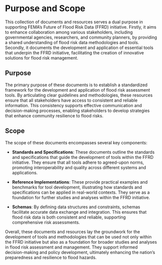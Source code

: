 # Purpose and Scope

This collection of documents and resources serves a dual purpose in supporting FEMA’s Future of Flood Risk Data (FFRD) initiative. Firstly, it aims to enhance collaboration among various stakeholders, including governmental agencies, researchers, and community planners, by providing a shared understanding of flood risk data methodologies and tools. Secondly, it documents the development and application of essential tools that underpin the FFRD initiative, facilitating the creation of innovative solutions for flood risk management.

## Purpose

The primary purpose of these documents is to establish a standardized framework for the development and application of flood risk assessment tools. By articulating clear guidelines and methodologies, these resources ensure that all stakeholders have access to consistent and reliable information. This consistency supports effective communication and decision-making processes, enabling stakeholders to develop strategies that enhance community resilience to flood risks.

## Scope

The scope of these documents encompasses several key components:

- **Standards and Specifications**: These documents outline the standards and specifications that guide the development of tools within the FFRD initiative. They ensure that all tools adhere to agreed-upon norms, promoting interoperability and quality across different systems and applications.

- **Reference Implementations**: These provide practical examples and benchmarks for tool development, illustrating how standards and specifications can be applied in real-world contexts. They serve as a foundation for further studies and analyses within the FFRD initiative.

- **Schemas**: By defining data structures and constraints, schemas facilitate accurate data exchange and integration. This ensures that flood risk data is both consistent and reliable, supporting comprehensive risk assessments.

Overall, these documents and resources lay the groundwork for the development of tools and methodologies that can be used not only within the FFRD initiative but also as a foundation for broader studies and analyses in flood risk assessment and management. They support informed decision-making and policy development, ultimately enhancing the nation’s preparedness and resilience to flood hazards.
